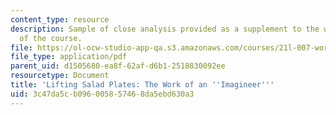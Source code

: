 ```yaml
---
content_type: resource
description: Sample of close analysis provided as a supplement to the writing assignments
  of the course.
file: https://ol-ocw-studio-app-qa.s3.amazonaws.com/courses/21l-007-world-literatures-travel-writing-fall-2008/3c47da5cb096005857468da5ebd630a3_close_analys_sam.pdf
file_type: application/pdf
parent_uid: d1505680-ea8f-62af-d6b1-2518830092ee
resourcetype: Document
title: 'Lifting Salad Plates: The Work of an ''Imagineer'''
uid: 3c47da5c-b096-0058-5746-8da5ebd630a3
---
```

